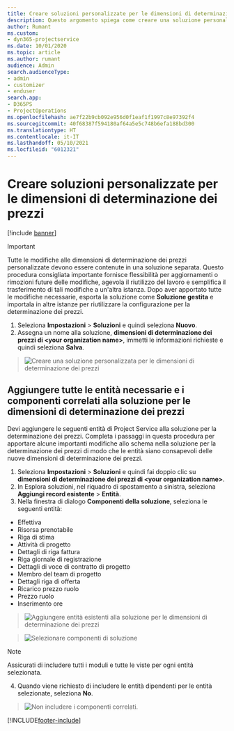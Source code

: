 ```yaml
---
title: Creare soluzioni personalizzate per le dimensioni di determinazione dei prezzi
description: Questo argomento spiega come creare una soluzione personalizzata quando si creano dimensioni di determinazione dei prezzi personalizzate.
author: Rumant
ms.custom:
- dyn365-projectservice
ms.date: 10/01/2020
ms.topic: article
ms.author: rumant
audience: Admin
search.audienceType:
- admin
- customizer
- enduser
search.app:
- D365PS
- ProjectOperations
ms.openlocfilehash: ae7f22b9cb092e956d0f1eaf1f1997c8e97392f4
ms.sourcegitcommit: 40f68387f594180af64a5e5c748b6efa188bd300
ms.translationtype: HT
ms.contentlocale: it-IT
ms.lasthandoff: 05/10/2021
ms.locfileid: "6012321"
---
```

# <a name="create-custom-solutions-for-pricing-dimensions"></a>Creare soluzioni personalizzate per le dimensioni di determinazione dei prezzi

[!include [banner](../includes/psa-now-project-operations.md)]

> [!IMPORTANT]
> Tutte le modifiche alle dimensioni di determinazione dei prezzi personalizzate devono essere contenute in una soluzione separata. Questo procedura consigliata importante fornisce flessibilità per aggiornamenti o rimozioni future delle modifiche, agevola il riutilizzo del lavoro e semplifica il trasferimento di tali modifiche a un'altra istanza. Dopo aver apportato tutte le modifiche necessarie, esporta la soluzione come **Soluzione gestita** e importala in altre istanze per riutilizzare la configurazione per la determinazione dei prezzi.

1. Seleziona **Impostazioni** > **Soluzioni** e quindi seleziona **Nuovo**. 
2. Assegna un nome alla soluzione, **dimensioni di determinazione dei prezzi di \<your organization name>**, immetti le informazioni richieste e quindi seleziona **Salva**.

> ![Creare una soluzione personalizzata per le dimensioni di determinazione dei prezzi](media/Creation-of-custom-pricing-dimension-solution.PNG)
  
## <a name="add-all-required-entities-and-related-components-to-the-pricing-dimension-solution"></a>Aggiungere tutte le entità necessarie e i componenti correlati alla soluzione per le dimensioni di determinazione dei prezzi
Devi aggiungere le seguenti entità di Project Service alla soluzione per la determinazione dei prezzi. Completa i passaggi in questa procedura per apportare alcune importanti modifiche allo schema nella soluzione per la determinazione dei prezzi di modo che le entità siano consapevoli delle nuove dimensioni di determinazione dei prezzi.

1. Seleziona **Impostazioni** > **Soluzioni** e quindi fai doppio clic su **dimensioni di determinazione dei prezzi di \<your organization name>**. 
2. In Esplora soluzioni, nel riquadro di spostamento a sinistra, seleziona **Aggiungi record esistente** > **Entità**.
3. Nella finestra di dialogo **Componenti della soluzione**, seleziona le seguenti entità:

- Effettiva
- Risorsa prenotabile
- Riga di stima
- Attività di progetto
- Dettagli di riga fattura
- Riga giornale di registrazione
- Dettagli di voce di contratto di progetto
- Membro del team di progetto
- Dettagli riga di offerta
- Ricarico prezzo ruolo
- Prezzo ruolo 
- Inserimento ore 

> ![Aggiungere entità esistenti alla soluzione per le dimensioni di determinazione dei prezzi](media/Existing-entities-to-PD-solution.png)

> ![Selezionare componenti di soluzione](media/Dimension-Components.png)

> [!NOTE]
> Assicurati di includere tutti i moduli e tutte le viste per ogni entità selezionata.

4. Quando viene richiesto di includere le entità dipendenti per le entità selezionate, seleziona **No**.

> ![Non includere i componenti correlati.](media/Do-not-include-required.png)




[!INCLUDE[footer-include](../includes/footer-banner.md)]